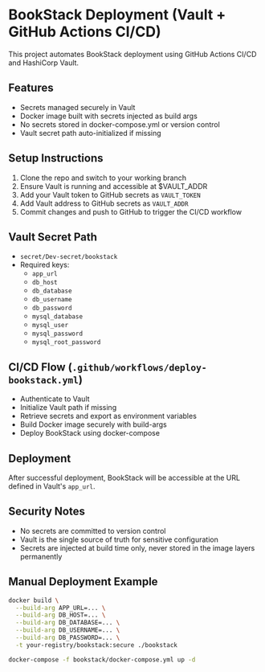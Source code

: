 # BookStack Deployment (Vault + GitHub Actions CI/CD)

This project automates BookStack deployment using GitHub Actions CI/CD and HashiCorp Vault.

## Features
- Secrets managed securely in Vault
- Docker image built with secrets injected as build args
- No secrets stored in docker-compose.yml or version control
- Vault secret path auto-initialized if missing

## Setup Instructions

1. Clone the repo and switch to your working branch
2. Ensure Vault is running and accessible at $VAULT_ADDR
3. Add your Vault token to GitHub secrets as `VAULT_TOKEN`
4. Add Vault address to GitHub secrets as `VAULT_ADDR`
5. Commit changes and push to GitHub to trigger the CI/CD workflow

## Vault Secret Path

- `secret/Dev-secret/bookstack`
- Required keys:
  - `app_url`
  - `db_host`
  - `db_database`
  - `db_username`
  - `db_password`
  - `mysql_database`
  - `mysql_user`
  - `mysql_password`
  - `mysql_root_password`

## CI/CD Flow (`.github/workflows/deploy-bookstack.yml`)

- Authenticate to Vault
- Initialize Vault path if missing
- Retrieve secrets and export as environment variables
- Build Docker image securely with build-args
- Deploy BookStack using docker-compose

## Deployment

After successful deployment, BookStack will be accessible at the URL defined in Vault's `app_url`.

## Security Notes

- No secrets are committed to version control
- Vault is the single source of truth for sensitive configuration
- Secrets are injected at build time only, never stored in the image layers permanently

## Manual Deployment Example

```bash
docker build \
  --build-arg APP_URL=... \
  --build-arg DB_HOST=... \
  --build-arg DB_DATABASE=... \
  --build-arg DB_USERNAME=... \
  --build-arg DB_PASSWORD=... \
  -t your-registry/bookstack:secure ./bookstack

docker-compose -f bookstack/docker-compose.yml up -d
